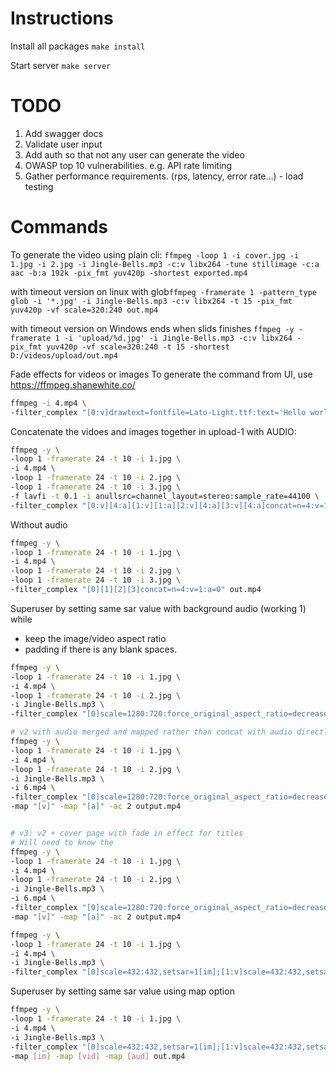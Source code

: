 # Instructions
Install all packages `make install`

Start server `make server`


# TODO
1. Add swagger docs
2. Validate user input
2. Add auth so that not any user can generate the video
3. OWASP top 10 vulnerabilities. e.g. API rate limiting
4. Gather performance requirements. (rps, latency, error rate...) - load testing

# Commands
To generate the video using plain cli: `ffmpeg -loop 1 -i cover.jpg -i 1.jpg -i 2.jpg -i Jingle-Bells.mp3 -c:v libx264 -tune stillimage -c:a aac -b:a 192k -pix_fmt yuv420p -shortest exported.mp4`

with timeout version on linux with glob`ffmpeg -framerate 1 -pattern_type glob -i '*.jpg' -i Jingle-Bells.mp3 -c:v libx264 -t 15 -pix_fmt yuv420p -vf scale=320:240 out.mp4`

with timeout version on Windows ends when slids finishes `ffmpeg -y -framerate 1 -i 'upload/%d.jpg' -i Jingle-Bells.mp3 -c:v libx264 -pix_fmt yuv420p -vf scale=320:240 -t 15 -shortest D:/videos/upload/out.mp4`

Fade effects for videos or images 
To generate the command from UI, use https://ffmpeg.shanewhite.co/
```bash
ffmpeg -i 4.mp4 \
-filter_complex "[0:v]drawtext=fontfile=Lato-Light.ttf:text='Hello world':fontsize=130:fontcolor=ffffff:alpha='if(lt(t,1),0,if(lt(t,2),(t-1)/1,if(lt(t,32),1,if(lt(t,33),(1-(t-32))/1,0))))':x=(w-text_w)/2:y=(h-text_h)/2" out.mp4
```


Concatenate the vidoes and images together in upload-1 with AUDIO:
```bash
ffmpeg -y \
-loop 1 -framerate 24 -t 10 -i 1.jpg \
-i 4.mp4 \
-loop 1 -framerate 24 -t 10 -i 2.jpg \
-loop 1 -framerate 24 -t 10 -i 3.jpg \
-f lavfi -t 0.1 -i anullsrc=channel_layout=stereo:sample_rate=44100 \
-filter_complex "[0:v][4:a][1:v][1:a][2:v][4:a][3:v][4:a]concat=n=4:v=1:a=1" out.mp4
```

Without audio
```bash
ffmpeg -y \
-loop 1 -framerate 24 -t 10 -i 1.jpg \
-i 4.mp4 \
-loop 1 -framerate 24 -t 10 -i 2.jpg \
-loop 1 -framerate 24 -t 10 -i 3.jpg \
-filter_complex "[0][1][2][3]concat=n=4:v=1:a=0" out.mp4
```

Superuser by setting same sar value with background audio (working 1)
while 
- keep the image/video aspect ratio 
- padding if there is any blank spaces.
```bash
ffmpeg -y \
-loop 1 -framerate 24 -t 10 -i 1.jpg \
-i 4.mp4 \
-loop 1 -framerate 24 -t 10 -i 2.jpg \
-i Jingle-Bells.mp3 \
-filter_complex "[0]scale=1280:720:force_original_aspect_ratio=decrease,pad=1280:720:(ow-iw)/2:(oh-ih)/2,setsar=1[im];[1:v]scale=1280:720:force_original_aspect_ratio=decrease,pad=1280:720:(ow-iw)/2:(oh-ih)/2,setsar=1[vid];[2]scale=1280:720:force_original_aspect_ratio=decrease,pad=1280:720:(ow-iw)/2:(oh-ih)/2,setsar=1[im1];[im][vid][im1]concat=n=3:v=1:a=0" -shortest out.mp4

# v2 with audio merged and mapped rather than concat with audio directly, adding 4.mp4
ffmpeg -y \
-loop 1 -framerate 24 -t 10 -i 1.jpg \
-i 4.mp4 \
-loop 1 -framerate 24 -t 10 -i 2.jpg \
-i Jingle-Bells.mp3 \
-i 6.mp4 \
-filter_complex "[0]scale=1280:720:force_original_aspect_ratio=decrease,pad=1280:720:(ow-iw)/2:(oh-ih)/2,setsar=1[im];[1:v]scale=1280:720:force_original_aspect_ratio=decrease,pad=1280:720:(ow-iw)/2:(oh-ih)/2,setsar=1[vid];[2:v]scale=1280:720:force_original_aspect_ratio=decrease,pad=1280:720:(ow-iw)/2:(oh-ih)/2,setsar=1[im1];[4:v]scale=1280:720:force_original_aspect_ratio=decrease,pad=1280:720:(ow-iw)/2:(oh-ih)/2,setsar=1[vid1];[im][vid][im1][vid1]concat=n=4:v=1:a=0[v];[3:a]amerge=inputs=1[a]" \
-map "[v]" -map "[a]" -ac 2 output.mp4


# v3: v2 + cover page with fade in effect for titles 
# Will need to know the 
ffmpeg -y \
-loop 1 -framerate 24 -t 10 -i 1.jpg \
-i 4.mp4 \
-loop 1 -framerate 24 -t 10 -i 2.jpg \
-i Jingle-Bells.mp3 \
-i 6.mp4 \
-filter_complex "[0]scale=1280:720:force_original_aspect_ratio=decrease,pad=1280:720:(ow-iw)/2:(oh-ih)/2,setsar=1[im];[1:v]scale=1280:720:force_original_aspect_ratio=decrease,pad=1280:720:(ow-iw)/2:(oh-ih)/2,setsar=1[vid];[2:v]scale=1280:720:force_original_aspect_ratio=decrease,pad=1280:720:(ow-iw)/2:(oh-ih)/2,setsar=1[im1];[4:v]scale=1280:720:force_original_aspect_ratio=decrease,pad=1280:720:(ow-iw)/2:(oh-ih)/2,setsar=1[vid1];[im][vid][im1][vid1]concat=n=4:v=1:a=0[v];[3:a]amerge=inputs=1[a]" \
-map "[v]" -map "[a]" -ac 2 output.mp4
```

```bash
ffmpeg -y \
-loop 1 -framerate 24 -t 10 -i 1.jpg \
-i 4.mp4 \
-i Jingle-Bells.mp3 \
-filter_complex "[0]scale=432:432,setsar=1[im];[1:v]scale=432:432,setsar=1[vid];[2:a]asplit=1[aud];[im][vid][aud]concat=n=3:v=1:a=2" out.mp4
```

Superuser by setting same sar value using map option
```bash
ffmpeg -y \
-loop 1 -framerate 24 -t 10 -i 1.jpg \
-i 4.mp4 \
-i Jingle-Bells.mp3 \
-filter_complex "[0]scale=432:432,setsar=1[im];[1:v]scale=432:432,setsar=1[vid];[2:a]asplit=1[aud]" \
-map [im] -map [vid] -map [aud] out.mp4
```

